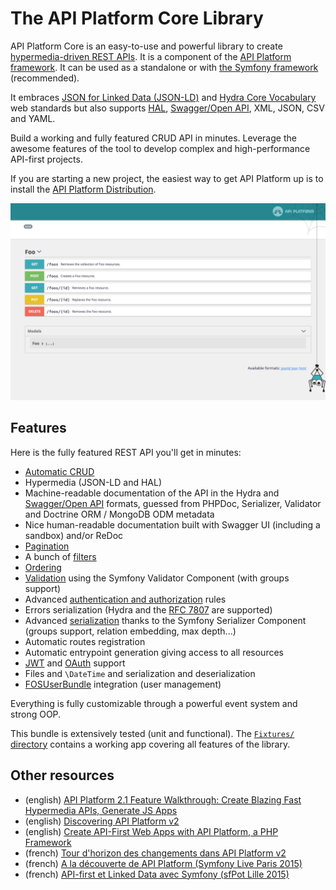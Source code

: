 # The API Platform Core Library

API Platform Core is an easy-to-use and powerful library to create [hypermedia-driven REST APIs](http://en.wikipedia.org/wiki/HATEOAS).
It is a component of the [API Platform framework](https://api-platform.com). It can be used as a standalone or with [the Symfony
framework](https://symfony.com) (recommended).

It embraces [JSON for Linked Data (JSON-LD)](http://json-ld.org) and [Hydra Core Vocabulary](http://www.hydra-cg.com) web
standards but also supports [HAL](http://stateless.co/hal_specification.html), [Swagger/Open API](https://www.openapis.org/), XML, JSON, CSV and YAML.

Build a working and fully featured CRUD API in minutes. Leverage the awesome features of the tool to develop complex and
high-performance API-first projects.

If you are starting a new project, the easiest way to get API Platform up is to install
the [API Platform Distribution](../distribution/index.md).

![Screenshot](../distribution/images/swagger-ui-1.png)

## Features

Here is the fully featured REST API you'll get in minutes:

* [Automatic CRUD](operations.md)
* Hypermedia (JSON-LD and HAL)
* Machine-readable documentation of the API in the Hydra and [Swagger/Open API](swagger.md) formats,
  guessed from PHPDoc, Serializer, Validator and Doctrine ORM / MongoDB ODM metadata
* Nice human-readable documentation built with Swagger UI (including a sandbox) and/or ReDoc
* [Pagination](pagination.md)
* A bunch of [filters](filters.md)
* [Ordering](default-order.md)
* [Validation](validation.md) using the Symfony Validator Component (with groups support)
* Advanced [authentication and authorization](security.md) rules
* Errors serialization (Hydra and the [RFC 7807](https://tools.ietf.org/html/rfc7807) are supported)
* Advanced [serialization](serialization.md) thanks to the Symfony Serializer Component (groups support, relation embedding, max depth...)
* Automatic routes registration
* Automatic entrypoint generation giving access to all resources
* [JWT](jwt.md) and [OAuth](https://oauth.net/) support
* Files and `\DateTime` and serialization and deserialization
* [FOSUserBundle](fosuser-bundle.md) integration (user management)

Everything is fully customizable through a powerful event system and strong OOP.

This bundle is extensively tested (unit and functional). The [`Fixtures/` directory](https://github.com/api-platform/core/tree/master/tests/Fixtures) contains a working app covering all features of the library.

## Other resources

* (english) [API Platform 2.1 Feature Walkthrough: Create Blazing Fast Hypermedia APIs, Generate JS Apps](https://dunglas.fr/2017/06/api-platform-2-1-feature-walkthrough-create-blazing-fast-hypermedia-apis-generate-js-apps/)
* (english) [Discovering API Platform v2](https://dunglas.fr/2016/05/the-first-alpha-of-api-platform-2-0-is-available/)
* (english) [Create API-First Web Apps with API Platform, a PHP Framework](http://blog.runscope.com/posts/create-api-first-web-apps-with-api-platform-a-php-framework)
* (french) [Tour d'horizon des changements dans API Platform v2](https://les-tilleuls.coop/fr/blog/article/la-premiere-alpha-d-api-platform-2-0-est-disponible)
* (french) [A la découverte de API Platform (Symfony Live Paris 2015)](https://dunglas.fr/2015/04/mes-slides-du-symfony-live-2015-a-la-decouverte-de-api-platform/)
* (french) [API-first et Linked Data avec Symfony (sfPot Lille 2015)](https://les-tilleuls.coop/slides/dunglas/slides-sfPot-2015-01-15/#/)
